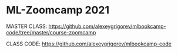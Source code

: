 # ML-Zoomcamp 2021

MASTER CLASS:
https://github.com/alexeygrigorev/mlbookcamp-code/tree/master/course-zoomcamp

CLASS CODE:
https://github.com/alexeygrigorev/mlbookcamp-code
